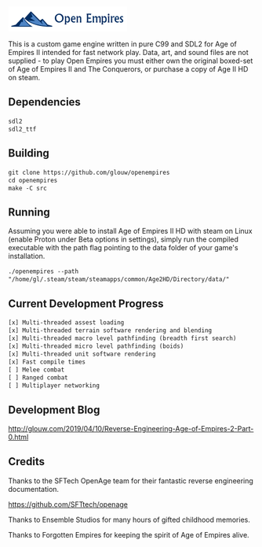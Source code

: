 ![](art/logo.png)

This is a custom game engine written in pure C99 and SDL2 for Age of Empires II intended for fast network play.
Data, art, and sound files are not supplied - to play Open Empires you must either own the original boxed-set
of Age of Empires II and The Conquerors, or purchase a copy of Age II HD on steam.

## Dependencies

    sdl2
    sdl2_ttf

## Building

    git clone https://github.com/glouw/openempires
    cd openempires
    make -C src

## Running

Assuming you were able to install Age of Empires II HD with steam on Linux (enable Proton under Beta options in settings), simply
run the compiled executable with the path flag pointing to the data folder of your game's installation.

    ./openempires --path "/home/gl/.steam/steam/steamapps/common/Age2HD/Directory/data/"

## Current Development Progress

    [x] Multi-threaded assest loading
    [x] Multi-threaded terrain software rendering and blending
    [x] Multi-threaded macro level pathfinding (breadth first search)
    [x] Multi-threaded micro level pathfinding (boids)
    [x] Multi-threaded unit software rendering
    [x] Fast compile times
    [ ] Melee combat
    [ ] Ranged combat
    [ ] Multiplayer networking

## Development Blog

http://glouw.com/2019/04/10/Reverse-Engineering-Age-of-Empires-2-Part-0.html

## Credits

Thanks to the SFTech OpenAge team for their fantastic reverse engineering documentation.

https://github.com/SFTtech/openage

Thanks to Ensemble Studios for many hours of gifted childhood memories.

Thanks to Forgotten Empires for keeping the spirit of Age of Empires alive.
